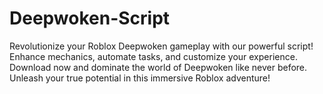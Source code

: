 # Deepwoken-Script
Revolutionize your Roblox Deepwoken gameplay with our powerful script! Enhance mechanics, automate tasks, and customize your experience. Download now and dominate the world of Deepwoken like never before. Unleash your true potential in this immersive Roblox adventure!
